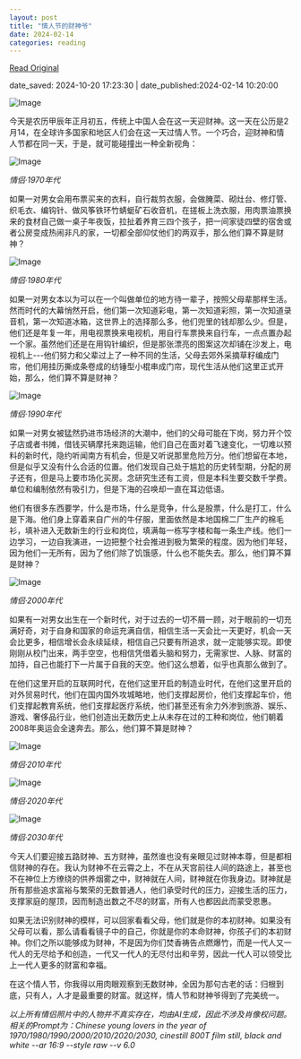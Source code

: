 ```yaml
---
layout: post
title: "情人节的财神爷"
date: 2024-02-14
categories: reading
---
```


[Read Original](https://mp.weixin.qq.com/s/PN6tXGkJbHr0P634MbdIRQ)

date_saved: 2024-10-20 17:23:30 | date_published:2024-02-14 10:20:00

![Image](https://proxy-prod.omnivore-image-cache.app/0x0,sGhIGVzC--I7v2kuvI4xt3KBxRl3AulRM0jMQNOpCBC4/https://mmbiz.qpic.cn/mmbiz_jpg/Ia6gU9JNtkq3DM0pepoj72V1UXSPygrY5Diavv2EOrkhP76XibPYY0QHaC6p86wZKSI5fNe4nWqmBGHojxGrQ6Mg/640?wx_fmt=jpeg&from=appmsg)

今天是农历甲辰年正月初五，传统上中国人会在这一天迎财神。这一天在公历是2月14，在全球许多国家和地区人们会在这一天过情人节。一个巧合，迎财神和情人节都在同一天，于是，就可能碰撞出一种全新视角：

![Image](https://proxy-prod.omnivore-image-cache.app/0x0,sjj59erP6omhbs5tKsqDPaivqzb8c-3u_uEV9RVOhnBw/https://mmbiz.qpic.cn/mmbiz_jpg/Ia6gU9JNtkq3DM0pepoj72V1UXSPygrYoRX1HOQnOR3wk9kr0eaJeBzdbv87Oic8CZD3bG46vShLpngpuMspXAg/640?wx_fmt=jpeg&from=appmsg)

_情侣·1970年代_

如果一对男女会用布票买来的衣料，自行裁剪衣服，会做腌菜、砌灶台、修灯管、织毛衣、编钩针、做风筝铁环竹蜻蜓矿石收音机，在搓板上洗衣服，用肉票油票换来的食材自己做一桌子年夜饭，拉扯着养育三四个孩子，把一间家徒四壁的宿舍或者公房变成热闹非凡的家，一切都全部仰仗他们的两双手，那么他们算不算是财神？  

![Image](https://proxy-prod.omnivore-image-cache.app/0x0,sj2DCVutA90IfdL1UzIPKM_ijp97E52IcZxgIQLiRuIU/https://mmbiz.qpic.cn/mmbiz_jpg/Ia6gU9JNtkq3DM0pepoj72V1UXSPygrYuTvibF67m9DCafVDYQqSeIPPQkrIyQxEva6wFV8S99Ux72r9kJnIUBg/640?wx_fmt=jpeg&from=appmsg)

_情侣·1980年代_

如果一对男女本以为可以在一个叫做单位的地方待一辈子，按照父母辈那样生活。然而时代的大幕悄然开启，他们第一次知道彩电，第一次知道彩照，第一次知道录音机，第一次知道冰箱，这世界上的选择那么多，他们兜里的钱却那么少。但是，他们还是年复一年，用电视票换来电视机，用自行车票换来自行车，一点点置办起一个家。虽然他们还是在用钩针编织，但是那张漂亮的图案这次却铺在沙发上，电视机上---他们努力和父辈过上了一种不同的生活，父母去郊外采摘草籽编成门帘，他们用挂历撕成条卷成的纺锤型小棍串成门帘，现代生活从他们这里正式开始，那么，他们算不算是财神？

![Image](https://proxy-prod.omnivore-image-cache.app/0x0,snn1uFBMEK50D703J_YKkfa2gPJEzXjLSkmc1sqdIkUI/https://mmbiz.qpic.cn/mmbiz_jpg/Ia6gU9JNtkq3DM0pepoj72V1UXSPygrYdyxwTIPWpQ7SlcMq8Be9Qh43dGasgia0HNOBZs8zBoo1icQJZfkhyX5Q/640?wx_fmt=jpeg&from=appmsg)

_情侣·1990年代_

如果一对男女被猛然扔进市场经济的大潮中，他们的父母可能在下岗，努力开个饺子店或者书摊，借钱买辆摩托来跑运输，他们自己在面对着飞速变化，一切难以预料的新时代，隐约听闻南方有机会，但是又听说那里危险万分。他们想留在本地，但是似乎又没有什么合适的位置。他们发现自己处于尴尬的历史转型期，分配的房子还有，但是马上要市场化买房。念研究生还有工资，但是本科生要交数千学费。单位和编制依然有吸引力，但是下海的召唤却一直在耳边低语。

他们有很多东西要学，什么是市场，什么是竞争，什么是股票，什么是打工，什么是下海。他们身上穿着来自广州的牛仔服，里面依然是本地国棉二厂生产的棉毛衫，填补进入无数新生的行业和岗位，填满每一栋写字楼和每一条生产线。他们一边学习，一边自我演进，一边把整个社会推进到极为繁荣的程度。因为他们年轻，因为他们一无所有，因为了他们除了饥饿感，什么也不能失去。那么，他们算不算是财神？  

![Image](https://proxy-prod.omnivore-image-cache.app/0x0,sK8GgFdG3exVmgSI_fFh92z6ZoDMjrLICaQ17DztoXZQ/https://mmbiz.qpic.cn/mmbiz_jpg/Ia6gU9JNtkq3DM0pepoj72V1UXSPygrYv8fia06exx8n2WSibVq4XndU1ricTqY8vchsV3XG6ia6icAFR5Z9Q4pPStw/640?wx_fmt=jpeg&from=appmsg)

_情侣·2000年代_

如果有一对男女出生在一个新时代，对于过去的一切不屑一顾，对于眼前的一切充满好奇，对于自身和国家的命运充满自信，相信生活一天会比一天更好，机会一天会比更多，相信增长会永续延续，相信自己只要有所追求，就一定能够实现。即使刚刚从校门出来，两手空空，也相信凭借着头脑和努力，无需家世、人脉、财富的加持，自己也能打下一片属于自我的天空。他们这么想着，似乎也真那么做到了。

在他们这里开启的互联网时代，在他们这里开启的制造业时代，在他们这里开启的对外贸易时代，他们在国内国外攻城略地，他们支撑起房价，他们支撑起车价，他们支撑起教育系统，他们支撑起医疗系统，他们甚至还有余力外渗到旅游、娱乐、游戏、奢侈品行业，他们创造出无数历史上从未存在过的工种和岗位，他们朝着2008年奥运会全速奔去。那么，他们算不算是财神？  

![Image](https://proxy-prod.omnivore-image-cache.app/0x0,sv0DTm7aIeST6HfHIWku-gmyt3V1f1em3iPm_gk-ofnY/https://mmbiz.qpic.cn/mmbiz_jpg/Ia6gU9JNtkq3DM0pepoj72V1UXSPygrYVPcSSs0KppBzwLJOluE8DmPQe6YGDf4PKE5OicqQ6WFTMAmjBYM2kIA/640?wx_fmt=jpeg&from=appmsg)

_情侣·2010年代_

![Image](https://proxy-prod.omnivore-image-cache.app/0x0,s4RD1P0nuD2l2O2hOTIlDL-7_1lubh_hUHVLk6jMLC44/https://mmbiz.qpic.cn/mmbiz_jpg/Ia6gU9JNtkq3DM0pepoj72V1UXSPygrYW9qBFxy5MHhW8OyQ4S4FYeVJvDozgu2FliaakCXRZmPJwhKXhj3MXGg/640?wx_fmt=jpeg&from=appmsg)

_情侣·2020年代_

![Image](https://proxy-prod.omnivore-image-cache.app/0x0,sqbCJYmnfwqqFvhGdPGyxLWKH8L_G2etKf2NZ83Imj_o/https://mmbiz.qpic.cn/mmbiz_jpg/Ia6gU9JNtkq3DM0pepoj72V1UXSPygrYYejDnPyicqEK6bNoxSvOicZ0HnFo1fialGG5Vvpm4hj3HK9RF0yxRmYyQ/640?wx_fmt=jpeg&from=appmsg)

_情侣·2030年代_

今天人们要迎接五路财神、五方财神，虽然谁也没有亲眼见过财神本尊，但是都相信财神的存在。我认为财神不在云霄之上，不在从天宫前往人间的路途上，甚至也不在神位上方缭绕的供养烟雾之中，财神就在人间，财神就在你我身边。财神就是所有那些追求富裕与繁荣的无数普通人，他们承受时代的压力，迎接生活的压力，支撑家庭的屋顶，因而制造出数之不尽的财富，所有人也都因此而蒙受恩惠。

如果无法识别财神的模样，可以回家看看父母，他们就是你的本初财神。如果没有父母可以看，那么请看看镜子中的自己，你就是你的本命财神，你孩子们的本初财神。你们之所以能够成为财神，不是因为你们焚香祷告点燃爆竹，而是一代人又一代人的无尽给予和创造，一代又一代人的无尽付出和辛劳，因此一代人可以领受比上一代人更多的财富和幸福。

在这个情人节，你我得以用肉眼观察到无数财神，全因为那句古老的话：归根到底，只有人，人才是最重要的财富。就这样，情人节和财神爷得到了完美统一。  

_以上所有情侣照片中的人物并不真实存在，均由AI生成，因此不涉及肖像权问题。相关的Prompt为：Chinese young lovers in the year of 1970/1980/1990/2000/2010/2020/2030, cinestill 800T film still, black and white --ar 16:9 --style raw --v 6.0_ 
